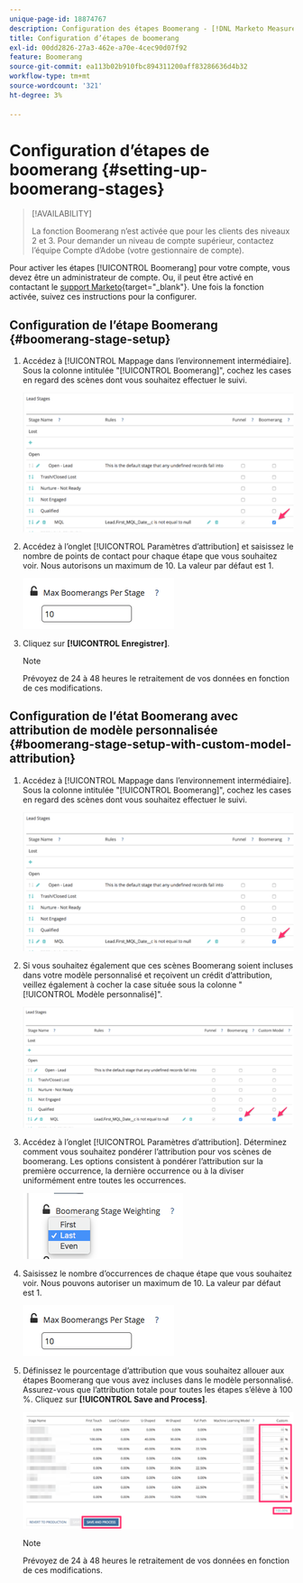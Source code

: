 ```yaml
---
unique-page-id: 18874767
description: Configuration des étapes Boomerang - [!DNL Marketo Measure]
title: Configuration d’étapes de boomerang
exl-id: 00dd2826-27a3-462e-a70e-4cec90d07f92
feature: Boomerang
source-git-commit: ea113b02b910fbc894311200aff83286636d4b32
workflow-type: tm+mt
source-wordcount: '321'
ht-degree: 3%

---
```


# Configuration d’étapes de boomerang {#setting-up-boomerang-stages}

>[!AVAILABILITY]
>
>La fonction Boomerang n’est activée que pour les clients des niveaux 2 et 3. Pour demander un niveau de compte supérieur, contactez l’équipe Compte d’Adobe (votre gestionnaire de compte).

Pour activer les étapes [!UICONTROL Boomerang] pour votre compte, vous devez être un administrateur de compte. Ou, il peut être activé en contactant le [support Marketo](https://nation.marketo.com/t5/support/ct-p/Support){target="_blank"}. Une fois la fonction activée, suivez ces instructions pour la configurer.

## Configuration de l’étape Boomerang {#boomerang-stage-setup}

1. Accédez à [!UICONTROL Mappage dans l’environnement intermédiaire]. Sous la colonne intitulée &quot;[!UICONTROL Boomerang]&quot;, cochez les cases en regard des scènes dont vous souhaitez effectuer le suivi.

   ![](assets/1-2.png)

1. Accédez à l’onglet [!UICONTROL Paramètres d’attribution] et saisissez le nombre de points de contact pour chaque étape que vous souhaitez voir. Nous autorisons un maximum de 10. La valeur par défaut est 1.

   ![](assets/2-2.png)

1. Cliquez sur **[!UICONTROL Enregistrer]**.

   >[!NOTE]
   >
   >Prévoyez de 24 à 48 heures le retraitement de vos données en fonction de ces modifications.

## Configuration de l’état Boomerang avec attribution de modèle personnalisée {#boomerang-stage-setup-with-custom-model-attribution}

1. Accédez à [!UICONTROL Mappage dans l’environnement intermédiaire]. Sous la colonne intitulée &quot;[!UICONTROL Boomerang]&quot;, cochez les cases en regard des scènes dont vous souhaitez effectuer le suivi.

   ![](assets/3-1.png)

1. Si vous souhaitez également que ces scènes Boomerang soient incluses dans votre modèle personnalisé et reçoivent un crédit d’attribution, veillez également à cocher la case située sous la colonne &quot;[!UICONTROL Modèle personnalisé]&quot;.

   ![](assets/4-1.png)

1. Accédez à l’onglet [!UICONTROL Paramètres d’attribution]. Déterminez comment vous souhaitez pondérer l’attribution pour vos scènes de boomerang. Les options consistent à pondérer l’attribution sur la première occurrence, la dernière occurrence ou à la diviser uniformément entre toutes les occurrences.

   ![](assets/5-1.png)

1. Saisissez le nombre d’occurrences de chaque étape que vous souhaitez voir. Nous pouvons autoriser un maximum de 10. La valeur par défaut est 1.

   ![](assets/6-1.png)

1. Définissez le pourcentage d’attribution que vous souhaitez allouer aux étapes Boomerang que vous avez incluses dans le modèle personnalisé. Assurez-vous que l’attribution totale pour toutes les étapes s’élève à 100 %. Cliquez sur **[!UICONTROL Save and Process]**.

   ![](assets/7-1.png)

   >[!NOTE]
   >
   >Prévoyez de 24 à 48 heures le retraitement de vos données en fonction de ces modifications.
